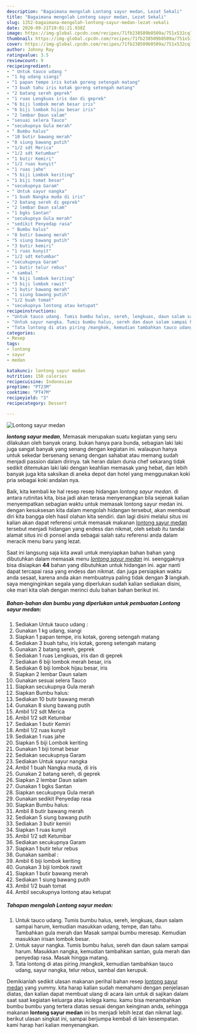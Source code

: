 ```yaml
---
description: "Bagaimana mengolah Lontong sayur medan, Lezat Sekali"
title: "Bagaimana mengolah Lontong sayur medan, Lezat Sekali"
slug: 1352-bagaimana-mengolah-lontong-sayur-medan-lezat-sekali
date: 2020-09-21T19:01:21.938Z
image: https://img-global.cpcdn.com/recipes/71fb238509b0509a/751x532cq70/lontong-sayur-medan-foto-resep-utama.jpg
thumbnail: https://img-global.cpcdn.com/recipes/71fb238509b0509a/751x532cq70/lontong-sayur-medan-foto-resep-utama.jpg
cover: https://img-global.cpcdn.com/recipes/71fb238509b0509a/751x532cq70/lontong-sayur-medan-foto-resep-utama.jpg
author: Johnny Ray
ratingvalue: 3.5
reviewcount: 9
recipeingredient:
- " Untuk tauco udang "
- "1 kg udang siangi"
- "1 papan tempe iris kotak goreng setengah matang"
- "3 buah tahu iris kotak goreng setengah matang"
- "2 batang sereh geprek"
- "1 ruas Lengkuas iris dan di geprek"
- "6 biji lombok merah besar iris"
- "6 biji lombok hijau besar iris"
- "2 lembar Daun salam"
- "sesuai selera Tauco"
- "secukupnya Gula merah"
- " Bumbu halus"
- "10 butir bawang merah"
- "8 siung bawang putih"
- "1/2 sdt Merica"
- "1/2 sdt Ketumbar"
- "1 butir Kemiri"
- "1/2 ruas kunyit"
- "1 ruas jahe"
- "5 biji Lombok keriting"
- "1 biji tomat besar"
- "secukupnya Garam"
- " Untuk sayur nangka"
- "1 buah Nangka muda di iris"
- "2 batang sereh di geprek"
- "2 lembar Daun salam"
- "1 bgks Santan"
- "secukupnya Gula merah"
- "sedikit Penyedap rasa"
- " Bumbu halus"
- "8 butir bawang merah"
- "5 siung bawang putih"
- "3 butir kemiri"
- "1 ruas kunyit"
- "1/2 sdt Ketumbar"
- "secukupnya Garam"
- "1 butir telur rebus"
- " sambal "
- "6 biji lombok keriting"
- "3 biji lombok rawit"
- "1 butir bawang merah"
- "1 siung bawang putih"
- "1/2 buah tomat"
- "secukupnya lontong atau ketupat"
recipeinstructions:
- "Untuk tauco udang. Tumis bumbu halus, sereh, lengkuas, daun salam sampai harum, kemudian masukkan udang, tempe, dan tahu. Tambahkan gula merah dan Masak sampai bumbu meresap. Kemudian masukkan irisan lombok besar."
- "Untuk sayur nangka. Tumis bumbu halus, sereh dan daun salam sampai harum. Masukkan nangka, kemudian tambahkan santan, gula merah dan penyedap rasa. Masak hingga matang."
- "Tata lontong di atas piring /mangkok, kemudian tambahkan tauco udang, sayur nangka, telur rebus, sambal dan kerupuk."
categories:
- Resep
tags:
- lontong
- sayur
- medan

katakunci: lontong sayur medan 
nutrition: 150 calories
recipecuisine: Indonesian
preptime: "PT23M"
cooktime: "PT47M"
recipeyield: "3"
recipecategory: Dessert

---
```



![Lontong sayur medan](https://img-global.cpcdn.com/recipes/71fb238509b0509a/751x532cq70/lontong-sayur-medan-foto-resep-utama.jpg)

<b><i>lontong sayur medan</i></b>, Memasak merupakan suatu kegiatan yang seru dilakukan oleh banyak orang. bukan hanya para bunda, sebagian laki laki juga sangat banyak yang senang dengan kegiatan ini. walaupun hanya untuk sekedar bersenang senang dengan sahabat atau memang sudah menjadi passion dalam dirinya. tak heran dalam dunia chef sekarang tidak sedikit ditemukan laki laki dengan keahlian memasak yang hebat, dan lebih banyak juga kita saksikan di aneka depot dan hotel yang menggunakan koki pria sebagai koki andalan nya.



Baik, kita kembali ke hal resep resep hidangan <i>lontong sayur medan</i>. di antara rutinitas kita, bisa jadi akan terasa menyenangkan bila sejenak kalian menyempatkan sebagian waktu untuk memasak lontong sayur medan ini. dengan kesuksesan kita dalam mengolah hidangan tersebut, akan membuat diri kita bangga oleh hasil olahan kita sendiri. dan lagi disini melalui situs ini kalian akan dapat referensi untuk memasak makanan <u>lontong sayur medan</u> tersebut menjadi hidangan yang endess dan nikmat, oleh sebab itu tandai alamat situs ini di ponsel anda sebagai salah satu referensi anda dalam meracik menu baru yang lezat.


Saat ini langsung saja kita awali untuk menyiapkan bahan bahan yang dibutuhkan dalam memasak menu <u><i>lontong sayur medan</i></u> ini. seenggaknya bisa disiapkan <b>44</b> bahan yang dibutuhkan untuk hidangan ini. agar nanti dapat tercapai rasa yang endess dan nikmat. dan juga persiapkan waktu anda sesaat, karena anda akan membuatnya paling tidak dengan <b>3</b> langkah. saya menginginkan segala yang diperlukan sudah kalian sediakan disini, oke mari kita olah dengan merinci dulu bahan bahan berikut ini.

<!--inarticleads1-->

##### Bahan-bahan dan bumbu yang diperlukan untuk pembuatan Lontong sayur medan:

1. Sediakan  Untuk tauco udang :
1. Gunakan 1 kg udang, siangi
1. Siapkan 1 papan tempe, iris kotak, goreng setengah matang
1. Sediakan 3 buah tahu, iris kotak, goreng setengah matang
1. Gunakan 2 batang sereh, geprek
1. Sediakan 1 ruas Lengkuas, iris dan di geprek
1. Sediakan 6 biji lombok merah besar, iris
1. Sediakan 6 biji lombok hijau besar, iris
1. Siapkan 2 lembar Daun salam
1. Gunakan sesuai selera Tauco
1. Siapkan secukupnya Gula merah
1. Siapkan  Bumbu halus:
1. Sediakan 10 butir bawang merah
1. Gunakan 8 siung bawang putih
1. Ambil 1/2 sdt Merica
1. Ambil 1/2 sdt Ketumbar
1. Sediakan 1 butir Kemiri
1. Ambil 1/2 ruas kunyit
1. Sediakan 1 ruas jahe
1. Siapkan 5 biji Lombok keriting
1. Gunakan 1 biji tomat besar
1. Sediakan secukupnya Garam
1. Sediakan  Untuk sayur nangka
1. Ambil 1 buah Nangka muda, di iris
1. Gunakan 2 batang sereh, di geprek
1. Siapkan 2 lembar Daun salam
1. Gunakan 1 bgks Santan
1. Siapkan secukupnya Gula merah
1. Gunakan sedikit Penyedap rasa
1. Siapkan  Bumbu halus:
1. Ambil 8 butir bawang merah
1. Sediakan 5 siung bawang putih
1. Sediakan 3 butir kemiri
1. Siapkan 1 ruas kunyit
1. Ambil 1/2 sdt Ketumbar
1. Sediakan secukupnya Garam
1. Siapkan 1 butir telur rebus
1. Gunakan  sambal :
1. Ambil 6 biji lombok keriting
1. Gunakan 3 biji lombok rawit
1. Siapkan 1 butir bawang merah
1. Sediakan 1 siung bawang putih
1. Ambil 1/2 buah tomat
1. Ambil secukupnya lontong atau ketupat




<!--inarticleads2-->

##### Tahapan mengolah Lontong sayur medan:

1. Untuk tauco udang. Tumis bumbu halus, sereh, lengkuas, daun salam sampai harum, kemudian masukkan udang, tempe, dan tahu. Tambahkan gula merah dan Masak sampai bumbu meresap. Kemudian masukkan irisan lombok besar.
1. Untuk sayur nangka. Tumis bumbu halus, sereh dan daun salam sampai harum. Masukkan nangka, kemudian tambahkan santan, gula merah dan penyedap rasa. Masak hingga matang.
1. Tata lontong di atas piring /mangkok, kemudian tambahkan tauco udang, sayur nangka, telur rebus, sambal dan kerupuk.




Demikianlah sedikit ulasan makanan perihal bahan resep <u>lontong sayur medan</u> yang yummy. kita harap kalian sudah memahami dengan penjelasan diatas, dan kalian dapat membuat ulang di acara lain untuk di sajikan dalam saat saat kegiatan keluarga atau kolega kamu. kamu bisa menambahkan bumbu bumbu yang tertera diatas sesuai dengan keinginan anda, sehingga makanan <b>lontong sayur medan</b> ini bs menjadi lebih lezat dan nikmat lagi. berikut ulasan singkat ini, sampai berjumpa kembali di lain kesempatan. kami harap hari kalian menyenangkan.
